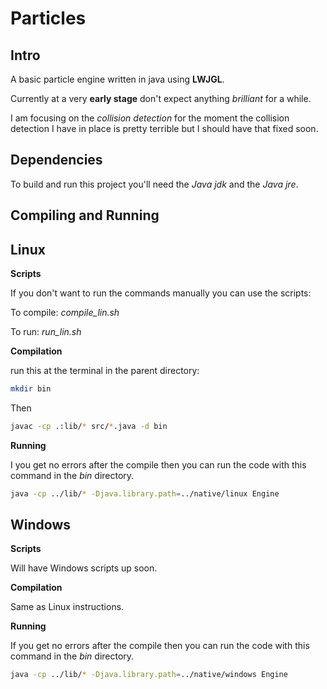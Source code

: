 Particles
=========


Intro
-----

A basic particle engine written in java using **LWJGL**.

Currently at a very **early stage** don't expect anything *brilliant* for a while.

I am focusing on the *collision detection* for the moment the
collision detection I have in place is pretty terrible but I should 
have that fixed soon.

Dependencies
------------
To build and run this project you'll need the 
*Java jdk* and the *Java jre*.

Compiling and Running
---------------------

Linux
-----
**Scripts** 

If you don't want to run the commands manually you can use the scripts:

To compile: *compile_lin.sh*


To run: *run_lin.sh*




**Compilation**

run this at the terminal in the parent directory:

```sh
mkdir bin
```

Then
```sh
javac -cp .:lib/* src/*.java -d bin
```
**Running**

I you get no errors after the compile then you can run the code with this
command in the *bin* directory.

```sh
java -cp ../lib/* -Djava.library.path=../native/linux Engine
```

Windows
-------
**Scripts**

Will have Windows scripts up soon.

**Compilation**

Same as Linux instructions.

**Running**

If you get no errors after the compile then you can run the code with
this command in the *bin* directory.

```sh
java -cp ../lib/* -Djava.library.path=../native/windows Engine
```

